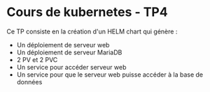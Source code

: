 # Cours de kubernetes - TP4

Ce TP consiste en la création d'un HELM chart qui génère : 

- Un déploiement de serveur web
- Un déploiement de serveur MariaDB
- 2 PV et 2 PVC
- Un service pour accéder serveur web
- Un service pour que le serveur web puisse accéder à la base de données